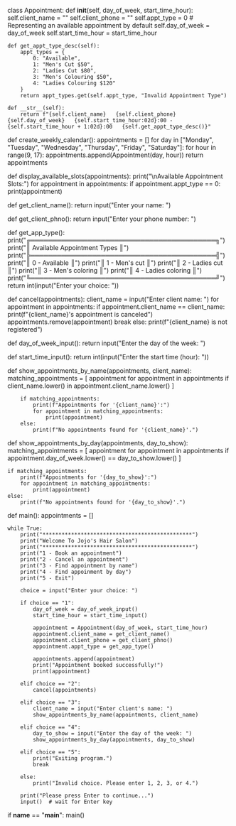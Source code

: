 class Appointment:
    def __init__(self, day_of_week, start_time_hour):
        self.client_name = ""
        self.client_phone = ""
        self.appt_type = 0  # Representing an available appointment by default
        self.day_of_week = day_of_week
        self.start_time_hour = start_time_hour

    def get_appt_type_desc(self):
        appt_types = {
            0: "Available",
            1: "Men's Cut $50",
            2: "Ladies Cut $80",
            3: "Men's Colouring $50",
            4: "Ladies Colouring $120"
        }
        return appt_types.get(self.appt_type, "Invalid Appointment Type")

    def __str__(self):
        return f"{self.client_name}   {self.client_phone}   {self.day_of_week}   {self.start_time_hour:02d}:00 - {self.start_time_hour + 1:02d}:00   {self.get_appt_type_desc()}"

def create_weekly_calendar():
    appointments = []
    for day in ["Monday", "Tuesday", "Wednesday", "Thursday", "Friday", "Saturday"]:
        for hour in range(9, 17):
            appointments.append(Appointment(day, hour))
    return appointments

def display_available_slots(appointments):
    print("\nAvailable Appointment Slots:")
    for appointment in appointments:
        if appointment.appt_type == 0:
            print(appointment)

def get_client_name():
    return input("Enter your name: ")

def get_client_phno():
    return input("Enter your phone number: ")

def get_app_type():
    print("╔══════════════════════════════════════════╗")
    print("║        Available Appointment Types       ║")
    print("╠══════════════════════════════════════════╣")
    print("║  0 - Available                           ║")
    print("║  1 - Men's cut                           ║")
    print("║  2 - Ladies cut                          ║")
    print("║  3 - Men's coloring                      ║")
    print("║  4 - Ladies coloring                     ║")
    print("╚══════════════════════════════════════════╝")
    return int(input("Enter your choice: "))


def cancel(appointments):
    client_name = input("Enter client name: ")
    for appointment in appointments:
        if appointment.client_name == client_name:
            print(f"{client_name}'s appointment is canceled")
            appointments.remove(appointment)
            break
    else:
        print(f"{client_name} is not registered")

def day_of_week_input():
    return input("Enter the day of the week: ")

def start_time_input():
    return int(input("Enter the start time (hour): "))

def show_appointments_by_name(appointments, client_name):
        matching_appointments = [
            appointment for appointment in appointments
            if client_name.lower() in appointment.client_name.lower()
        ]
        
        if matching_appointments:
            print(f"Appointments for '{client_name}':")
            for appointment in matching_appointments:
                print(appointment)
        else:
            print(f"No appointments found for '{client_name}'.")
            
def show_appointments_by_day(appointments, day_to_show):
    matching_appointments = [
        appointment for appointment in appointments
        if appointment.day_of_week.lower() == day_to_show.lower()
    ]
    
    if matching_appointments:
        print(f"Appointments for '{day_to_show}':")
        for appointment in matching_appointments:
            print(appointment)
    else:
        print(f"No appointments found for '{day_to_show}'.")

def main():
    appointments = []

    while True:
        print("***********************************************")
        print("Welcome To Jojo's Hair Salon")
        print("***********************************************")
        print("1 - Book an appointment")
        print("2 - Cancel an appointment")
        print("3 - Find appointment by name")
        print("4 - Find appoinment by day")
        print("5 - Exit")

        choice = input("Enter your choice: ")

        if choice == "1":
            day_of_week = day_of_week_input()
            start_time_hour = start_time_input()

            appointment = Appointment(day_of_week, start_time_hour)
            appointment.client_name = get_client_name()
            appointment.client_phone = get_client_phno()
            appointment.appt_type = get_app_type()

            appointments.append(appointment)
            print("Appointment booked successfully!")
            print(appointment)

        elif choice == "2":
            cancel(appointments)
            
        elif choice == "3":
            client_name = input("Enter client's name: ")
            show_appointments_by_name(appointments, client_name)
            
        elif choice == "4":
            day_to_show = input("Enter the day of the week: ")
            show_appointments_by_day(appointments, day_to_show)

        elif choice == "5":
            print("Exiting program.")
            break

        else:
            print("Invalid choice. Please enter 1, 2, 3, or 4.")
        
        print("Please press Enter to continue...")
        input()  # wait for Enter key 

if __name__ == "__main__":
    main()
